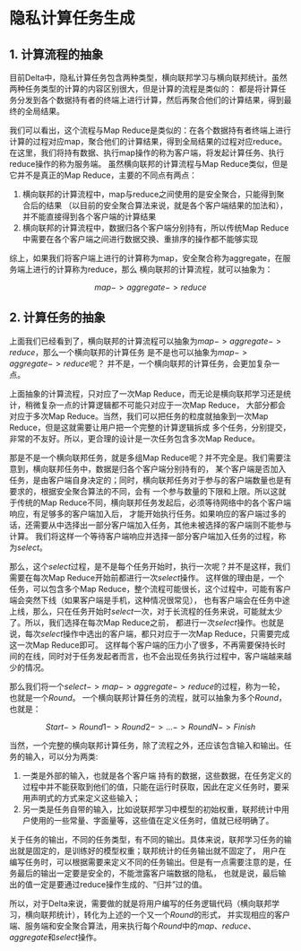 # 隐私计算任务生成


## 1. 计算流程的抽象

目前Delta中，隐私计算任务包含两种类型，横向联邦学习与横向联邦统计。虽然两种任务类型的计算的内容区别很大，但是计算的流程是类似的：
都是将计算任务分发到各个数据持有者的终端上进行计算，然后再聚合他们的计算结果，得到最终的全局结果。

我们可以看出，这个流程与Map Reduce是类似的：在各个数据持有者终端上进行计算的过程对应map，聚合他们的计算结果，得到全局结果的过程对应reduce。
在这里，我们将持有数据、执行map操作的称为客户端，将发起计算任务、执行reduce操作的称为服务端。
虽然横向联邦的计算流程与Map Reduce类似，但是它并不是真正的Map Reduce，主要的不同点有两点：

1. 横向联邦的计算流程中，map与reduce之间使用的是安全聚合，只能得到聚合后的结果
（以目前的安全聚合算法来说，就是各个客户端结果的加法和），并不能直接得到各个客户端的计算结果
2. 横向联邦的计算流程中，数据归各个客户端分别持有，所以传统Map Reduce中需要在各个客户端之间进行数据交换、重排序的操作都不能够实现

综上，如果我们将客户端上进行的计算称为map，安全聚合称为aggregate，在服务端上进行的计算称为reduce，那么
横向联邦的计算流程，就可以抽象为：

$$map -> aggregate -> reduce$$

## 2. 计算任务的抽象

上面我们已经看到了，横向联邦的计算流程可以抽象为$map -> aggregate -> reduce$，那么一个横向联邦的计算任务
是不是也可以抽象为$map -> aggregate -> reduce$呢？
并不是，一个横向联邦的计算任务，会更加复杂一点。

上面抽象的计算流程，只对应了一次Map Reduce，而无论是横向联邦学习还是统计，稍微复杂一点的计算逻辑都不可能只对应于一次Map Reduce，
大部分都会对应于多次Map Reduce。当然，我们可以把任务的粒度就抽象到一次Map Reduce，但是这就需要让用户把一个完整的计算逻辑拆成
多个任务，分别提交，非常的不友好。所以，更合理的设计是一次任务包含多次Map Reduce。

那是不是一个横向联邦任务，就是多组Map Reduce呢？并不完全是。我们需要注意到，横向联邦任务中，数据是归各个客户端分别持有的，
某个客户端是否加入任务，是由客户端自身决定的；同时，横向联邦任务对于参与的客户端数量也是有要求的，根据安全聚合算法的不同，会有
一个参与数量的下限和上限。所以这就于传统的Map Reduce不同，横向联邦任务发起后，必须等待网络中的各个客户端响应，有足够多的客户端加入后，
才能开始执行任务。如果响应的客户端过多的话，还需要从中选择出一部分客户端加入任务，其他未被选择的客户端则不能参与计算。
我们将这样一个等待客户端响应并选择一部分客户端加入任务的过程，称为$select$。

那么，这个$select$过程，是不是每个任务开始时，执行一次呢？并不是这样，我们需要在每次Map Reduce开始前都进行一次$select$操作。
这样做的理由是，一个任务，可以包含多个Map Reduce，整个流程可能很长，这个过程中，可能有客户端会突然下线（如果客户端是手机，这种情况很常见），
也有客户端会在任务中途上线，那么，只在任务开始时$select$一次，对于长流程的任务来说，可能就太少了。所以，我们选择在每次Map Reduce之前，
都进行一次$select$操作。也就是说，每次$select$操作中选出的客户端，都只对应于一次Map Reduce，只需要完成这一次Map Reduce即可。
这样每个客户端的压力小了很多，不再需要保持长时间的在线，同时对于任务发起者而言，也不会出现任务执行过程中，客户端越来越少的情况。

那么我们将一个$select -> map -> aggregate -> reduce$的过程，称为一轮，也就是一个$Round$。
一个横向联邦计算任务的流程，就可以抽象为多个$Round$，也就是：

$$Start -> Round 1 -> Round 2 -> ... -> Round N -> Finish$$

当然，一个完整的横向联邦计算任务，除了流程之外，还应该包含输入和输出。任务的输入，可以分为两类:

1. 一类是外部的输入，也就是各个客户端
持有的数据，这些数据，在任务定义的过程中并不能获取到他们的值，只能在运行时获取，因此在定义任务时，要采用声明式的方式来定义这些输入；
2. 另一类是任务自带的输入，比如说联邦学习中模型的初始权重，联邦统计中用户使用的一些常量、字面量等，这些值在定义任务时，值就已经明确了。

关于任务的输出，不同的任务类型，有不同的输出。具体来说，联邦学习任务的输出就是固定的，是训练好的模型权重；联邦统计的任务输出就不固定了，
用户在编写任务时，可以根据需要来定义不同的任务输出。但是有一点需要注意的是，任务最后的输出一定要是安全的，不能泄露客户端数据的隐私，
也就是说，最后输出的值一定是要通过reduce操作生成的、“归并”过的值。

所以，对于Delta来说，需要做的就是将用户编写的任务逻辑代码（横向联邦学习，横向联邦统计），转化为上述的一个又一个$Round$的形式，
并实现相应的客户端、服务端和安全聚合算法，用来执行每个$Round$中的$map$、$reduce$、$aggregate$和$select$操作。
